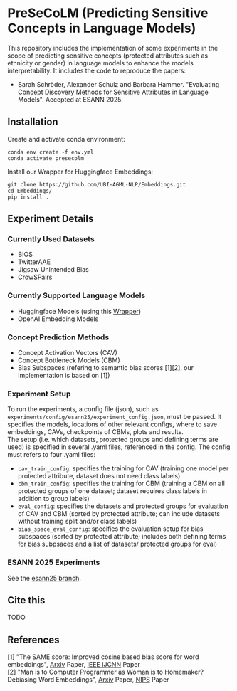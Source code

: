 # PreSeCoLM (Predicting Sensitive Concepts in Language Models)

This repository includes the implementation of some experiments in the scope of predicting sensitive concepts (protected attributes such as ethnicity or gender) in language models to enhance the models interpretability.
It includes the code to reproduce the papers:

- Sarah Schröder, Alexander Schulz and Barbara Hammer. "Evaluating Concept Discovery Methods for Sensitive Attributes in Language Models". Accepted at ESANN 2025.


## Installation

Create and activate conda environment:
```commandline
conda env create -f env.yml
conda activate presecolm
```

Install our Wrapper for Huggingface Embeddings:
```commandline
git clone https://github.com/UBI-AGML-NLP/Embeddings.git
cd Embeddings/
pip install .
```

## Experiment Details

### Currently Used Datasets
- BIOS
- TwitterAAE
- Jigsaw Unintended Bias
- CrowSPairs

### Currently Supported Language Models
- Huggingface Models (using this [Wrapper](https://github.com/UBI-AGML-NLP/Embeddings))
- OpenAI Embedding Models

### Concept Prediction Methods
- Concept Activation Vectors (CAV)
- Concept Bottleneck Models (CBM)
- Bias Subspaces (refering to semantic bias scores [1][2], our implementation is based on [1])

### Experiment Setup
To run the experiments, a config file (json), such as `experiments/config/esann25/experiment_config.json`, must be passed. It specifies the models, locations of other relevant configs, where to save embeddings, CAVs, checkpoints of CBMs, plots and results.  
The setup (i.e. which datasets, protected groups and defining terms are used) is specified in several .yaml files, referenced in the config. The config must refers to four .yaml files:
- `cav_train_config`: specifies the training for CAV (training one model per protected attribute, dataset does not need class labels)
- `cbm_train_config`: specifies the training for CBM (training a CBM on all protected groups of one dataset; dataset requires class labels in addition to group labels)
- `eval_config`: specifies the datasets and protected groups for evaluation of CAV and CBM (sorted by protected attribute; can include datasets without training split and/or class labels)
- `bias_space_eval_config`: specifies the evaluation setup for bias subspaces (sorted by protected attribute; includes both defining terms for bias subpsaces and a list of datasets/ protected groups for eval)


### ESANN 2025 Experiments
See the [esann25 branch](https://github.com/HammerLabML/PreSeCoLM/tree/esann25).

## Cite this
TODO



## References

[1] "The SAME score: Improved cosine based bias score for word embeddings", [Arxiv](https://arxiv.org/abs/2203.14603) Paper, [IEEE IJCNN](https://ieeexplore.ieee.org/abstract/document/10651275/) Paper  
[2] "Man is to Computer Programmer as Woman is to Homemaker? Debiasing Word Embeddings", [Arxiv](https://arxiv.org/abs/1607.06520) Paper, [NIPS](https://proceedings.neurips.cc/paper_files/paper/2016/file/a486cd07e4ac3d270571622f4f316ec5-Paper.pdf) Paper